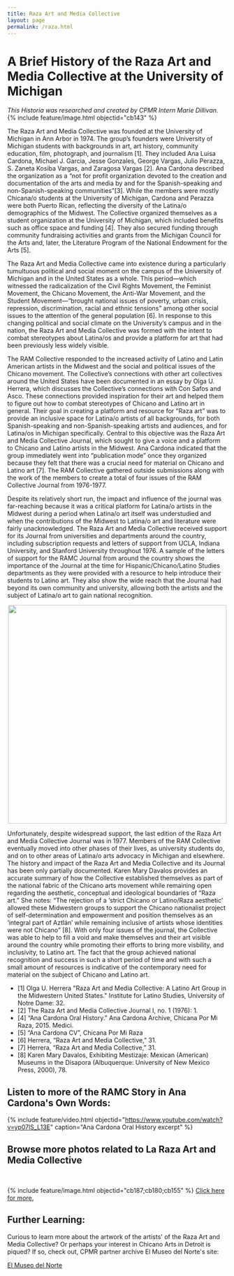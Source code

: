 ```yaml
---
title: Raza Art and Media Collective
layout: page
permalink: /raza.html
---
```

# A Brief History of the Raza Art and Media Collective at the University of Michigan
_This Historia was researched and created by CPMR Intern Marie Dillivan._
{% include feature/image.html objectid="cb143" %}

 
The Raza Art and Media Collective was founded at the University of Michigan in Ann Arbor in 1974. The group’s founders were University of Michigan students with backgrounds in art, art history, community education, film, photograph, and journalism [1]. They included Ana Luisa Cardona, Michael J. Garcia, Jesse Gonzales, George Vargas, Julio Perazza, S. Zaneta Kosiba Vargas, and Zaragosa Vargas [2]. Ana Cardona described the organization as a “not for profit organization devoted to the creation and documentation of the arts and media by and for the Spanish-speaking and non-Spanish-speaking communities”[3]. While the members were mostly Chicana/o students at the University of Michigan, Cardona and Perazza were both Puerto Rican, reflecting the diversity of the Latina/o demographics of the Midwest. The Collective organized themselves as a student organization at the University of Michigan, which included benefits such as office space and funding [4]. They also secured funding through community fundraising activities and grants from the Michigan Council for the Arts and, later, the Literature Program of the National Endowment for the Arts [5].

The Raza Art and Media Collective came into existence during a particularly tumultuous political and social moment on the campus of the University of Michigan and in the United States as a whole. This period—which witnessed the radicalization of the Civil Rights Movement, the Feminist Movement, the Chicano Movement, the Anti-War Movement, and the Student Movement—“brought national issues of poverty, urban crisis, repression, discrimination, racial and ethnic tensions” among other social issues to the attention of the general population [6]. In response to this changing political and social climate on the University’s campus and in the nation, the Raza Art and Media Collective was formed with the intent to combat stereotypes about Latina/os and provide a platform for art that had been previously less widely visible. 

The RAM Collective responded to the increased activity of Latino and Latin American artists in the Midwest and the social and political issues of the Chicano movement. The Collective’s connections with other art collectives around the United States have been documented in an essay by Olga U. Herrera, which discusses the Collective’s connections with Con Safos and Asco. These connections provided inspiration for their art and helped them to figure out how to combat stereotypes of Chicano and Latino art in general. Their goal in creating a platform and resource for “Raza art” was to provide an inclusive space for Latina/o artists of all backgrounds, for both Spanish-speaking and non-Spanish-speaking artists and audiences, and for Latina/os in Michigan specifically. Central to this objective was the Raza Art and Media Collective Journal, which sought to give a voice and a platform to Chicano and Latino artists in the Midwest. Ana Cardona indicated that the group immediately went into “publication mode” once they organized because they felt that there was a crucial need for material on Chicano and Latino art [7]. The RAM Collective gathered outside submissions along with the work of the members to create a total of four issues of the RAM Collective Journal from 1976-1977. 

Despite its relatively short run, the impact and influence of the journal was far-reaching because it was a critical platform for Latina/o artists in the Midwest during a period when Latina/o art itself was understudied and when the contributions of the Midwest to Latina/o art and literature were fairly unacknowledged. The Raza Art and Media Collective received support for its Journal from universities and departments around the country, including subscription requests and letters of support from UCLA, Indiana University, and Stanford University throughout 1976. A sample of the letters of support for the RAMC Journal from around the country shows the importance of the Journal at the time for Hispanic/Chicano/Latino Studies departments as they were provided with a resource to help introduce their students to Latino art. They also show the wide reach that the Journal had beyond its own community and university, allowing both the artists and the subject of Latina/o art to gain national recognition.

<img src="/chicanapormiraza/web_graphics/historias/NationalChicanaArtExhibit.png" width="500px" style="display: block; margin-left: auto; margin-right: auto;">

Unfortunately, despite widespread support, the last edition of the Raza Art and Media Collective Journal was in 1977. Members of the RAM Collective eventually moved into other phases of their lives, as university students do, and on to other areas of Latina/o arts advocacy in Michigan and elsewhere. The history and impact of the Raza Art and Media Collective and its Journal has been only partially documented. Karen Mary Davalos provides an accurate summary of how the Collective established themselves as part of the national fabric of the Chicano arts movement while remaining open regarding the aesthetic, conceptual and ideological boundaries of “Raza art.” She notes:  “The rejection of a ‘strict Chicano or Latino/Raza aesthetic’ allowed these Midwestern groups to support the Chicano nationalist project of self-determination and empowerment and position themselves as an ‘integral part of Aztlán’ while remaining inclusive of artists whose identities were not Chicano” [8]. With only four issues of the journal, the Collective was able to help to fill a void and make themselves and their art visible around the country while promoting their efforts to bring more visbility,  and inclusivity, to Latino art. The fact that the group achieved national recognition and success in such a short period of time and with such a small amount of resources is indicative of the contemporary need for material on the subject of Chicano and Latino art.  

- [1] Olga U. Herrera "Raza Art and Media Collective: A Latino Art Group in the Midwestern United States." Institute for Latino Studies, University of Notre Dame: 32.
- [2] The Raza Art and Media Collective Journal I, no. 1 (1976): 1.
- [4] “Ana Cardona Oral History.” Ana Cardona Archive, Chicana Por Mi Raza, 2015. Medici.
- [5] “Ana Cardona CV”, Chicana Por Mi Raza
- [6] Herrera, “Raza Art and Media Collective,” 31.
- [7] Herrera, “Raza Art and Media Collective,” 31.
- [8] Karen Mary Davalos, Exhibiting Mestizaje: Mexican (American) Museums in the Disapora (Albuquerque: University of New Mexico Press, 2000), 78.


## Listen to more of the RAMC Story in Ana Cardona's Own Words:

{% include feature/video.html objectid="https://www.youtube.com/watch?v=yp07lS_L13E" caption="Ana Cardona Oral History excerpt" %}

## Browse more photos related to La Raza Art and Media Collective
<br>

{% include feature/image.html objectid="cb187;cb180;cb155" %}
[Click here for more.](http://127.0.0.1:4000/chicanapormiraza/browse.html#raza%20art%20and%20media%20collective)


## Further Learning:

Curious to learn more about the artwork of the artists' of the Raza Art and Media Collective? Or perhaps your interest in Chicano Arts in Detroit is piqued? If so, check out, CPMR partner archive El Museo del Norte's site:

[El Museo del Norte ](http://www.elmuseodelnorte.org/)

